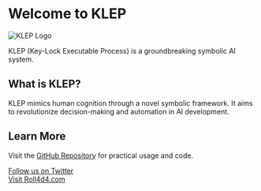 # Welcome to KLEP

![KLEP Logo](logo.png)

KLEP (Key-Lock Executable Process) is a groundbreaking symbolic AI system.

## What is KLEP?
KLEP mimics human cognition through a novel symbolic framework. It aims to revolutionize decision-making and automation in AI development.

## Learn More
Visit the [GitHub Repository](https://github.com/Roll4d4/KLEP) for practical usage and code.

[Follow us on Twitter](https://twitter.com/roll4d4)  
[Visit Roll4d4.com](https://roll4d4.com)
